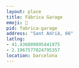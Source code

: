 ```yaml
---
layout: place
title: Fábrica Garage
emoji: 🍺
pid: fabrica-garage
address: "Sant Adrià, 66"
latlng: 
- 41.436009095441975
- 2.1967577024795357
location: barcelona
---
```

